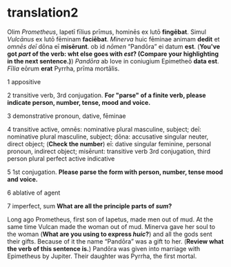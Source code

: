 
# translation2

Olim *Prometheus*, Iapetī fīlius prīmus, hominēs ex lutō **fingēbat**. Simul *Vulcānus* ex lutō fēminam **faciēbat**. *Minerva* huic fēminae animam **dedit** et *omnēs deī* dōna eī **misērunt**.
ob id *nōmen* “Pandōra” ei datum **est**.  (**You've got *part* of the verb: wht else goes with *est*? (Compare your highlighting in the next sentence.)**)
*Pandōra* ab Iove in coniugium Epimetheō **data est**. *Fīlia* eōrum **erat** Pyrrha, prīma mortālis.

1 appositive

2 transitive verb, 3rd conjugation. **For "parse" of a finite verb, please indicate person, number, tense, mood and voice.**

3 demonstrative pronoun, dative, fēminae

4 transitive active, omnēs: nominative plural masculine, subject; deī: nominative plural masculine, subject;
dōna: accusative singular neuter, direct object;  (**Check the number**)
eī: dative singular feminine, personal pronoun, indirect object; misērunt: transitive verb 3rd conjugation, third person plural perfect active indicative

5 1st conjugation.  **Please parse the form with person, number, tense mood and voice.**

6 ablative of agent

7 imperfect, sum **What are all the principle parts of *sum*?**


Long ago Prometheus, first son of Iapetus, made men out of mud. At the same time Vulcan made the woman out of mud. Minerva gave her soul to the woman  (**What are you using to express *huic*?**)
and all the gods sent their gifts. Because of it the name “Pandōra” was a gift to her. (**Review what the verb of this sentence is.**)
Pandōra was given into marriage with Epimetheus by Jupiter. Their daughter was Pyrrha, the first mortal.
